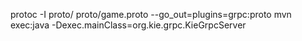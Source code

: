 protoc -I proto/ proto/game.proto --go_out=plugins=grpc:proto
mvn exec:java -Dexec.mainClass=org.kie.grpc.KieGrpcServer
